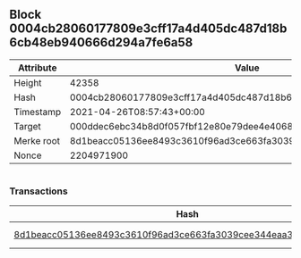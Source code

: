 ## Block 0004cb28060177809e3cff17a4d405dc487d18b6cb48eb940666d294a7fe6a58

Attribute | Value
--- | ---
Height | 42358
Hash | 0004cb28060177809e3cff17a4d405dc487d18b6cb48eb940666d294a7fe6a58
Timestamp | 2021-04-26T08:57:43+00:00
Target | 000ddec6ebc34b8d0f057fbf12e80e79dee4e406881cd5b3f6491893fb3f1ca2
Merke root | 8d1beacc05136ee8493c3610f96ad3ce663fa3039cee344eaa3a3e267e4d9f0f
Nonce | 2204971900

```

```

### Transactions

Hash | Amount
--- | ---
[8d1beacc05136ee8493c3610f96ad3ce663fa3039cee344eaa3a3e267e4d9f0f](8d1beacc05136ee8493c3610f96ad3ce663fa3039cee344eaa3a3e267e4d9f0f.md) | 10.00000000 SKEPTI 
